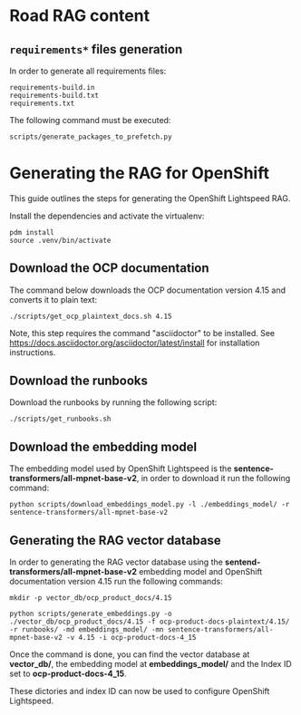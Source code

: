 # Road RAG content

## `requirements*` files generation

In order to generate all requirements files:

```
requirements-build.in
requirements-build.txt
requirements.txt
```

The following command must be executed:

```bash
scripts/generate_packages_to_prefetch.py
```

# Generating the RAG for OpenShift

This guide outlines the steps for generating the OpenShift Lightspeed RAG.

Install the dependencies and activate the virtualenv:

```
pdm install
source .venv/bin/activate
```

## Download the OCP documentation

The command below downloads the OCP documentation version 4.15 and
converts it to plain text:

```
./scripts/get_ocp_plaintext_docs.sh 4.15
```

Note, this step requires the command "asciidoctor" to be installed. See
https://docs.asciidoctor.org/asciidoctor/latest/install for installation
instructions.

## Download the runbooks

Download the runbooks by running the following script:

```
./scripts/get_runbooks.sh
```

## Download the embedding model

The embedding model used by OpenShift Lightspeed is the
**sentence-transformers/all-mpnet-base-v2**, in order to download it run
the following command:

```
python scripts/download_embeddings_model.py -l ./embeddings_model/ -r sentence-transformers/all-mpnet-base-v2
```

## Generating the RAG vector database

In order to generating the RAG vector database using the
**sentend-transformers/all-mpnet-base-v2** embedding model and OpenShift
documentation version 4.15 run the following commands:

```
mkdir -p vector_db/ocp_product_docs/4.15

python scripts/generate_embeddings.py -o ./vector_db/ocp_product_docs/4.15 -f ocp-product-docs-plaintext/4.15/ -r runbooks/ -md embeddings_model/ -mn sentence-transformers/all-mpnet-base-v2 -v 4.15 -i ocp-product-docs-4_15
```

Once the command is done, you can find the vector database at
**vector_db/**, the embedding model at **embeddings_model/** and the
Index ID set to **ocp-product-docs-4_15**.

These dictories and index ID can now be used to configure OpenShift
Lightspeed.
